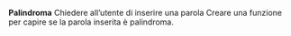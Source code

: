 **Palindroma**
Chiedere all’utente di inserire una parola
Creare una funzione per capire se la parola inserita è palindroma.